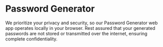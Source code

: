 # Password Generator
We prioritize your privacy and security, so our Password Generator web app operates locally in your browser. Rest assured that your generated passwords are not stored or transmitted over the internet, ensuring complete confidentiality.
